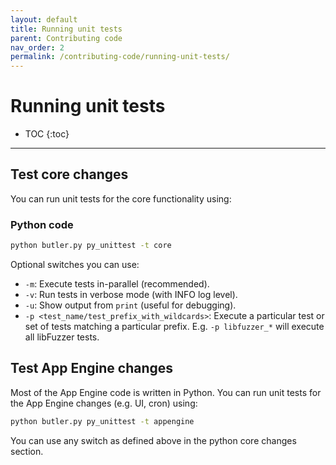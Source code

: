 ```yaml
---
layout: default
title: Running unit tests
parent: Contributing code
nav_order: 2
permalink: /contributing-code/running-unit-tests/
---
```


# Running unit tests

- TOC {:toc}

---

## Test core changes

You can run unit tests for the core functionality using:

### Python code

```bash
python butler.py py_unittest -t core
```

Optional switches you can use:

- `-m`: Execute tests in-parallel (recommended).
- `-v`: Run tests in verbose mode (with INFO log level).
- `-u`: Show output from `print` (useful for debugging).
- `-p <test_name/test_prefix_with_wildcards>`: Execute a particular test or set
  of tests matching a particular prefix. E.g. `-p libfuzzer_*` will execute all
  libFuzzer tests.

## Test App Engine changes

Most of the App Engine code is written in Python. You can run unit tests for the
App Engine changes (e.g. UI, cron) using:

```bash
python butler.py py_unittest -t appengine
```

You can use any switch as defined above in the python core changes section.
